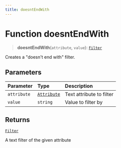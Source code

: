 ```yaml
---
title: doesntEndWith
---
```


# Function doesntEndWith

> **doesntEndWith**(`attribute`, `value`): [`Filter`](../../../interfaces/interface.Filter.md)

Creates a "doesn't end with" filter.

## Parameters

| Parameter | Type | Description |
| :------ | :------ | :------ |
| `attribute` | [`Attribute`](../../../interfaces/interface.Attribute.md) | Text attribute to filter |
| `value` | `string` | Value to filter by |

## Returns

[`Filter`](../../../interfaces/interface.Filter.md)

A text filter of the given attribute
